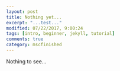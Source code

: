 ```yaml
---
layout: post
title: Nothing yet...
excerpt: "...test..."
modified: 07/22/2017, 9:00:24
tags: [intro, beginner, jekyll, tutorial]
comments: true
category: mscfinished
---
```


Nothing to see...
